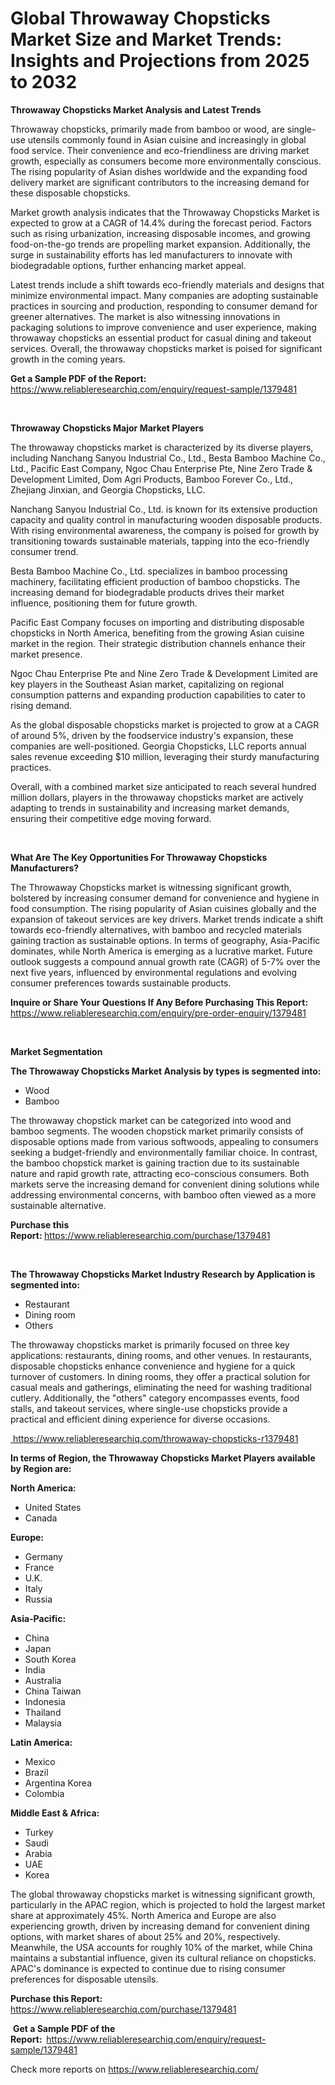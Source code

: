 <p><h1>Global Throwaway Chopsticks Market Size and Market Trends: Insights and Projections from 2025 to 2032</h1></p><p><strong>Throwaway Chopsticks Market Analysis and Latest Trends</strong></p>
<p><p>Throwaway chopsticks, primarily made from bamboo or wood, are single-use utensils commonly found in Asian cuisine and increasingly in global food service. Their convenience and eco-friendliness are driving market growth, especially as consumers become more environmentally conscious. The rising popularity of Asian dishes worldwide and the expanding food delivery market are significant contributors to the increasing demand for these disposable chopsticks.</p><p>Market growth analysis indicates that the Throwaway Chopsticks Market is expected to grow at a CAGR of 14.4% during the forecast period. Factors such as rising urbanization, increasing disposable incomes, and growing food-on-the-go trends are propelling market expansion. Additionally, the surge in sustainability efforts has led manufacturers to innovate with biodegradable options, further enhancing market appeal.</p><p>Latest trends include a shift towards eco-friendly materials and designs that minimize environmental impact. Many companies are adopting sustainable practices in sourcing and production, responding to consumer demand for greener alternatives. The market is also witnessing innovations in packaging solutions to improve convenience and user experience, making throwaway chopsticks an essential product for casual dining and takeout services. Overall, the throwaway chopsticks market is poised for significant growth in the coming years.</p></p>
<p><strong>Get a Sample PDF of the Report:&nbsp;</strong> <a href="https://www.reliableresearchiq.com/enquiry/request-sample/1379481?utm_campaign=3282&utm_medium=2&utm_source=Github&utm_content=ia&utm_term=05042025&utm_id=throwaway-chopsticks">https://www.reliableresearchiq.com/enquiry/request-sample/1379481</a></p>
<p>&nbsp;</p>
<p><strong>Throwaway Chopsticks Major Market Players</strong></p>
<p><p>The throwaway chopsticks market is characterized by its diverse players, including Nanchang Sanyou Industrial Co., Ltd., Besta Bamboo Machine Co., Ltd., Pacific East Company, Ngoc Chau Enterprise Pte, Nine Zero Trade & Development Limited, Dom Agri Products, Bamboo Forever Co., Ltd., Zhejiang Jinxian, and Georgia Chopsticks, LLC. </p><p>Nanchang Sanyou Industrial Co., Ltd. is known for its extensive production capacity and quality control in manufacturing wooden disposable products. With rising environmental awareness, the company is poised for growth by transitioning towards sustainable materials, tapping into the eco-friendly consumer trend.</p><p>Besta Bamboo Machine Co., Ltd. specializes in bamboo processing machinery, facilitating efficient production of bamboo chopsticks. The increasing demand for biodegradable products drives their market influence, positioning them for future growth. </p><p>Pacific East Company focuses on importing and distributing disposable chopsticks in North America, benefiting from the growing Asian cuisine market in the region. Their strategic distribution channels enhance their market presence.</p><p>Ngoc Chau Enterprise Pte and Nine Zero Trade & Development Limited are key players in the Southeast Asian market, capitalizing on regional consumption patterns and expanding production capabilities to cater to rising demand.</p><p>As the global disposable chopsticks market is projected to grow at a CAGR of around 5%, driven by the foodservice industry's expansion, these companies are well-positioned. Georgia Chopsticks, LLC reports annual sales revenue exceeding $10 million, leveraging their sturdy manufacturing practices.</p><p>Overall, with a combined market size anticipated to reach several hundred million dollars, players in the throwaway chopsticks market are actively adapting to trends in sustainability and increasing market demands, ensuring their competitive edge moving forward.</p></p>
<p>&nbsp;</p>
<p><strong>What Are The Key Opportunities For Throwaway Chopsticks Manufacturers?</strong></p>
<p><p>The Throwaway Chopsticks market is witnessing significant growth, bolstered by increasing consumer demand for convenience and hygiene in food consumption. The rising popularity of Asian cuisines globally and the expansion of takeout services are key drivers. Market trends indicate a shift towards eco-friendly alternatives, with bamboo and recycled materials gaining traction as sustainable options. In terms of geography, Asia-Pacific dominates, while North America is emerging as a lucrative market. Future outlook suggests a compound annual growth rate (CAGR) of 5-7% over the next five years, influenced by environmental regulations and evolving consumer preferences towards sustainable products.</p></p>
<p><strong>Inquire or Share Your Questions If Any Before Purchasing This Report:</strong> <a href="https://www.reliableresearchiq.com/enquiry/pre-order-enquiry/1379481?utm_campaign=3282&utm_medium=2&utm_source=Github&utm_content=ia&utm_term=05042025&utm_id=throwaway-chopsticks">https://www.reliableresearchiq.com/enquiry/pre-order-enquiry/1379481</a></p>
<p>&nbsp;</p>
<p><strong>Market Segmentation</strong></p>
<p><strong>The Throwaway Chopsticks Market Analysis by types is segmented into:</strong></p>
<p><ul><li>Wood</li><li>Bamboo</li></ul></p>
<p><p>The throwaway chopstick market can be categorized into wood and bamboo segments. The wooden chopstick market primarily consists of disposable options made from various softwoods, appealing to consumers seeking a budget-friendly and environmentally familiar choice. In contrast, the bamboo chopstick market is gaining traction due to its sustainable nature and rapid growth rate, attracting eco-conscious consumers. Both markets serve the increasing demand for convenient dining solutions while addressing environmental concerns, with bamboo often viewed as a more sustainable alternative.</p></p>
<p><strong>Purchase this Report:&nbsp;</strong><a href="https://www.reliableresearchiq.com/purchase/1379481?utm_campaign=3282&utm_medium=2&utm_source=Github&utm_content=ia&utm_term=05042025&utm_id=throwaway-chopsticks">https://www.reliableresearchiq.com/purchase/1379481</a></p>
<p>&nbsp;</p>
<p><strong>The Throwaway Chopsticks Market Industry Research by Application is segmented into:</strong></p>
<p><ul><li>Restaurant</li><li>Dining room</li><li>Others</li></ul></p>
<p><p>The throwaway chopsticks market is primarily focused on three key applications: restaurants, dining rooms, and other venues. In restaurants, disposable chopsticks enhance convenience and hygiene for a quick turnover of customers. In dining rooms, they offer a practical solution for casual meals and gatherings, eliminating the need for washing traditional cutlery. Additionally, the "others" category encompasses events, food stalls, and takeout services, where single-use chopsticks provide a practical and efficient dining experience for diverse occasions.</p></p>
<p><a href="https://www.reliableresearchiq.com/throwaway-chopsticks-r1379481?utm_campaign=3282&utm_medium=2&utm_source=Github&utm_content=ia&utm_term=05042025&utm_id=throwaway-chopsticks">&nbsp;https://www.reliableresearchiq.com/throwaway-chopsticks-r1379481</a></p>
<p><strong>In terms of Region, the Throwaway Chopsticks Market Players available by Region are:</strong></p>
<p>
    <p> <strong> North America: </strong>
        <ul>
            <li>United States</li>
            <li>Canada</li>
        </ul>
        </p> 
    <p> <strong> Europe: </strong>
        <ul>
            <li>Germany</li>
            <li>France</li>
            <li>U.K.</li>
            <li>Italy</li>
            <li>Russia</li>
        </ul>
        </p> 
    <p> <strong> Asia-Pacific: </strong>
        <ul>
            <li>China</li>
            <li>Japan</li>
            <li>South Korea</li>
            <li>India</li>
            <li>Australia</li>
            <li>China Taiwan</li>
            <li>Indonesia</li>
            <li>Thailand</li>
            <li>Malaysia</li>
        </ul>
        </p> 
    <p> <strong> Latin America: </strong>
        <ul>
            <li>Mexico</li>
            <li>Brazil</li>
            <li>Argentina Korea</li>
            <li>Colombia</li>
        </ul>
        </p> 
    <p> <strong> Middle East & Africa: </strong>
        <ul>
            <li>Turkey</li>
            <li>Saudi</li>
            <li>Arabia</li>
            <li>UAE</li>
            <li>Korea</li>
        </ul>
    </p>
    </p>
<p><p>The global throwaway chopsticks market is witnessing significant growth, particularly in the APAC region, which is projected to hold the largest market share at approximately 45%. North America and Europe are also experiencing growth, driven by increasing demand for convenient dining options, with market shares of about 25% and 20%, respectively. Meanwhile, the USA accounts for roughly 10% of the market, while China maintains a substantial influence, given its cultural reliance on chopsticks. APAC's dominance is expected to continue due to rising consumer preferences for disposable utensils.</p></p>
<p><strong>Purchase this Report: </strong><a href="https://www.reliableresearchiq.com/purchase/1379481?utm_campaign=3282&utm_medium=2&utm_source=Github&utm_content=ia&utm_term=05042025&utm_id=throwaway-chopsticks">https://www.reliableresearchiq.com/purchase/1379481</a></p>
<p>&nbsp;<strong>Get a Sample PDF of the Report:&nbsp;&nbsp;</strong><a href="https://www.reliableresearchiq.com/enquiry/request-sample/1379481?utm_campaign=3282&utm_medium=2&utm_source=Github&utm_content=ia&utm_term=05042025&utm_id=throwaway-chopsticks">https://www.reliableresearchiq.com/enquiry/request-sample/1379481</a></p>
<p><strong></strong></p>
<p>Check more reports on <a href="https://www.reliableresearchiq.com/?utm_campaign=3282&utm_medium=2&utm_source=Github&utm_content=ia&utm_term=05042025&utm_id=throwaway-chopsticks">https://www.reliableresearchiq.com/</a></p>